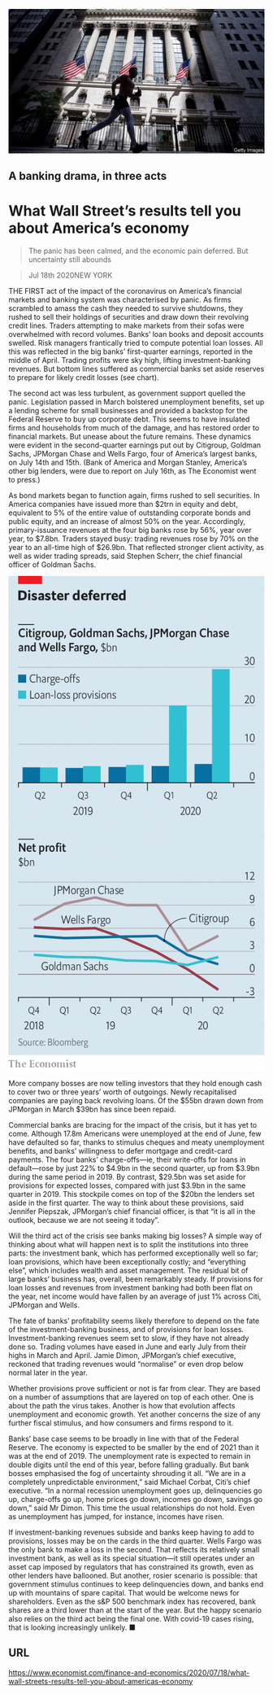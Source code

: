 ![](./images/20200718_FNP001_0.jpg)

## A banking drama, in three acts

# What Wall Street’s results tell you about America’s economy

> The panic has been calmed, and the economic pain deferred. But uncertainty still abounds

> Jul 18th 2020NEW YORK

THE FIRST act of the impact of the coronavirus on America’s financial markets and banking system was characterised by panic. As firms scrambled to amass the cash they needed to survive shutdowns, they rushed to sell their holdings of securities and draw down their revolving credit lines. Traders attempting to make markets from their sofas were overwhelmed with record volumes. Banks’ loan books and deposit accounts swelled. Risk managers frantically tried to compute potential loan losses. All this was reflected in the big banks’ first-quarter earnings, reported in the middle of April. Trading profits were sky high, lifting investment-banking revenues. But bottom lines suffered as commercial banks set aside reserves to prepare for likely credit losses (see chart).

The second act was less turbulent, as government support quelled the panic. Legislation passed in March bolstered unemployment benefits, set up a lending scheme for small businesses and provided a backstop for the Federal Reserve to buy up corporate debt. This seems to have insulated firms and households from much of the damage, and has restored order to financial markets. But unease about the future remains. These dynamics were evident in the second-quarter earnings put out by Citigroup, Goldman Sachs, JPMorgan Chase and Wells Fargo, four of America’s largest banks, on July 14th and 15th. (Bank of America and Morgan Stanley, America’s other big lenders, were due to report on July 16th, as The Economist went to press.)

As bond markets began to function again, firms rushed to sell securities. In America companies have issued more than $2trn in equity and debt, equivalent to 5% of the entire value of outstanding corporate bonds and public equity, and an increase of almost 50% on the year. Accordingly, primary-issuance revenues at the four big banks rose by 56%, year over year, to $7.8bn. Traders stayed busy: trading revenues rose by 70% on the year to an all-time high of $26.9bn. That reflected stronger client activity, as well as wider trading spreads, said Stephen Scherr, the chief financial officer of Goldman Sachs.

![](./images/20200718_FNC489.png)

More company bosses are now telling investors that they hold enough cash to cover two or three years’ worth of outgoings. Newly recapitalised companies are paying back revolving loans. Of the $55bn drawn down from JPMorgan in March $39bn has since been repaid.

Commercial banks are bracing for the impact of the crisis, but it has yet to come. Although 17.8m Americans were unemployed at the end of June, few have defaulted so far, thanks to stimulus cheques and meaty unemployment benefits, and banks’ willingness to defer mortgage and credit-card payments. The four banks’ charge-offs—ie, their write-offs for loans in default—rose by just 22% to $4.9bn in the second quarter, up from $3.9bn during the same period in 2019. By contrast, $29.5bn was set aside for provisions for expected losses, compared with just $3.9bn in the same quarter in 2019. This stockpile comes on top of the $20bn the lenders set aside in the first quarter. The way to think about these provisions, said Jennifer Piepszak, JPMorgan’s chief financial officer, is that “it is all in the outlook, because we are not seeing it today”.

Will the third act of the crisis see banks making big losses? A simple way of thinking about what will happen next is to split the institutions into three parts: the investment bank, which has performed exceptionally well so far; loan provisions, which have been exceptionally costly; and “everything else”, which includes wealth and asset management. The residual bit of large banks’ business has, overall, been remarkably steady. If provisions for loan losses and revenues from investment banking had both been flat on the year, net income would have fallen by an average of just 1% across Citi, JPMorgan and Wells.

The fate of banks’ profitability seems likely therefore to depend on the fate of the investment-banking business, and of provisions for loan losses. Investment-banking revenues seem set to slow, if they have not already done so. Trading volumes have eased in June and early July from their highs in March and April. Jamie Dimon, JPMorgan’s chief executive, reckoned that trading revenues would “normalise” or even drop below normal later in the year.

Whether provisions prove sufficient or not is far from clear. They are based on a number of assumptions that are layered on top of each other. One is about the path the virus takes. Another is how that evolution affects unemployment and economic growth. Yet another concerns the size of any further fiscal stimulus, and how consumers and firms respond to it.

Banks’ base case seems to be broadly in line with that of the Federal Reserve. The economy is expected to be smaller by the end of 2021 than it was at the end of 2019. The unemployment rate is expected to remain in double digits until the end of this year, before falling gradually. But bank bosses emphasised the fog of uncertainty shrouding it all. “We are in a completely unpredictable environment,” said Michael Corbat, Citi’s chief executive. “In a normal recession unemployment goes up, delinquencies go up, charge-offs go up, home prices go down, incomes go down, savings go down,” said Mr Dimon. This time the usual relationships do not hold. Even as unemployment has jumped, for instance, incomes have risen.

If investment-banking revenues subside and banks keep having to add to provisions, losses may be on the cards in the third quarter. Wells Fargo was the only bank to make a loss in the second. That reflects its relatively small investment bank, as well as its special situation—it still operates under an asset cap imposed by regulators that has constrained its growth, even as other lenders have ballooned. But another, rosier scenario is possible: that government stimulus continues to keep delinquencies down, and banks end up with mountains of spare capital. That would be welcome news for shareholders. Even as the s&P 500 benchmark index has recovered, bank shares are a third lower than at the start of the year. But the happy scenario also relies on the third act being the final one. With covid-19 cases rising, that is looking increasingly unlikely. ■

## URL

https://www.economist.com/finance-and-economics/2020/07/18/what-wall-streets-results-tell-you-about-americas-economy
